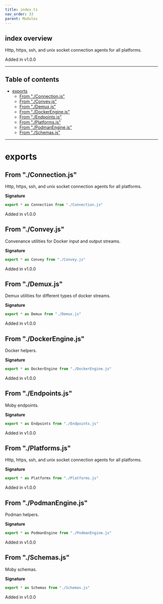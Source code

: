 ```yaml
---
title: index.ts
nav_order: 33
parent: Modules
---
```


## index overview

Http, https, ssh, and unix socket connection agents for all platforms.

Added in v1.0.0

---

<h2 class="text-delta">Table of contents</h2>

- [exports](#exports)
  - [From "./Connection.js"](#from-connectionjs)
  - [From "./Convey.js"](#from-conveyjs)
  - [From "./Demux.js"](#from-demuxjs)
  - [From "./DockerEngine.js"](#from-dockerenginejs)
  - [From "./Endpoints.js"](#from-endpointsjs)
  - [From "./Platforms.js"](#from-platformsjs)
  - [From "./PodmanEngine.js"](#from-podmanenginejs)
  - [From "./Schemas.js"](#from-schemasjs)

---

# exports

## From "./Connection.js"

Http, https, ssh, and unix socket connection agents for all platforms.

**Signature**

```ts
export * as Connection from "./Connection.js"
```

Added in v1.0.0

## From "./Convey.js"

Convenance utilities for Docker input and output streams.

**Signature**

```ts
export * as Convey from "./Convey.js"
```

Added in v1.0.0

## From "./Demux.js"

Demux utilities for different types of docker streams.

**Signature**

```ts
export * as Demux from "./Demux.js"
```

Added in v1.0.0

## From "./DockerEngine.js"

Docker helpers.

**Signature**

```ts
export * as DockerEngine from "./DockerEngine.js"
```

Added in v1.0.0

## From "./Endpoints.js"

Moby endpoints.

**Signature**

```ts
export * as Endpoints from "./Endpoints.js"
```

Added in v1.0.0

## From "./Platforms.js"

Http, https, ssh, and unix socket connection agents for all platforms.

**Signature**

```ts
export * as Platforms from "./Platforms.js"
```

Added in v1.0.0

## From "./PodmanEngine.js"

Podman helpers.

**Signature**

```ts
export * as PodmanEngine from "./PodmanEngine.js"
```

Added in v1.0.0

## From "./Schemas.js"

Moby schemas.

**Signature**

```ts
export * as Schemas from "./Schemas.js"
```

Added in v1.0.0

